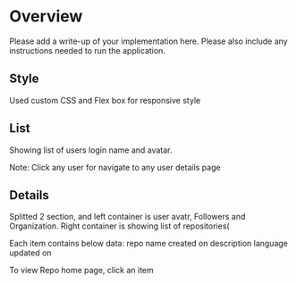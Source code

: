 # Overview

Please add a write-up of your implementation here. Please also include any instructions needed to run the application.

## Style
Used custom CSS and Flex box for responsive style

## List
Showing list of users login name and avatar.

Note: Click any user for navigate to any user details page

## Details
Splitted 2 section, and left container is user avatr, Followers and Organization.
Right container is showing list of repositories( 
    
Each item contains below data:
repo name
created on
description
language
updated on 

To view Repo home page, click an item
